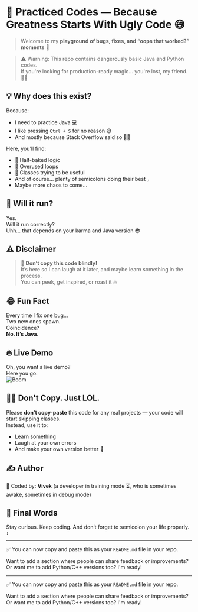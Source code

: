 # 🧪 Practiced Codes — Because Greatness Starts With Ugly Code 😅

> Welcome to my **playground of bugs, fixes, and “oops that worked?” moments** 🤯
 
> ⚠️ Warning: This repo contains dangerously basic Java and Python codes.  
> If you're looking for production-ready magic... you're lost, my friend. 🚪🚶


## 💡 Why does this exist?
Because:
- I need to practice Java 💻
- I like pressing `Ctrl + S` for no reason 😅
- And mostly because Stack Overflow said so 👨‍🏫

Here, you’ll find:
- 🚧 Half-baked logic
- 🧃 Overused loops
- 🫣 Classes trying to be useful
- And of course... plenty of semicolons doing their best `;`
- Maybe more chaos to come...


## 🧪 Will it run?
Yes.  
Will it run correctly?  
Uhh... that depends on your karma and Java version 😎

## ⚠️ Disclaimer
> 📢 **Don’t copy this code blindly!**  
> It’s here so I can laugh at it later, and maybe learn something in the process.  
> You can peek, get inspired, or roast it 🔥

## 😂 Fun Fact
Every time I fix one bug...  
Two new ones spawn.  
Coincidence?  
**No. It’s Java.** 

## 🔥 Live Demo
Oh, you want a live demo?  
Here you go:  
![Boom](https://media.giphy.com/media/3o7btPCcdNniyf0ArS/giphy.gif)


## 🙅‍♂️ Don't Copy. Just LOL.
Please **don't copy-paste** this code for any real projects — your code will start skipping classes.  
Instead, use it to:
- Learn something
- Laugh at your own errors
- And make your own version better 🚀


## ✍️ Author
🧠 Coded by: **Vivek** (a developer in training mode ⏳, who is sometimes awake, sometimes in debug mode)

## 👋 Final Words
Stay curious. Keep coding. And don’t forget to semicolon your life properly. `;`

---

✅ You can now copy and paste this as your `README.md` file in your repo.

Want to add a section where people can share feedback or improvements? Or want me to add Python/C++ versions too? I'm ready!

---

✅ You can now copy and paste this as your `README.md` file in your repo.

Want to add a section where people can share feedback or improvements? Or want me to add Python/C++ versions too? I'm ready!

